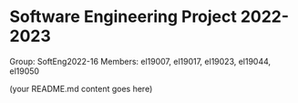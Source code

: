 # Software Engineering Project 2022-2023

Group: SoftEng2022-16
Members: el19007, el19017, el19023, el19044, el19050
  
  
  
(your README.md content goes here)

